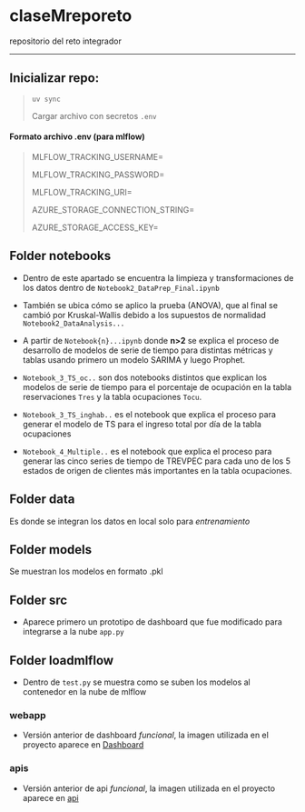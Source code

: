 # claseMreporeto
repositorio del reto integrador

---

## Inicializar repo:


>`uv sync`
>
>Cargar archivo con secretos `.env`

#### Formato archivo .env (para mlflow)

>MLFLOW_TRACKING_USERNAME=
>
>MLFLOW_TRACKING_PASSWORD=
>
>MLFLOW_TRACKING_URI=
>
>AZURE_STORAGE_CONNECTION_STRING=
>
>AZURE_STORAGE_ACCESS_KEY=



## Folder notebooks

- Dentro de este apartado se encuentra la limpieza y transformaciones de los datos dentro de `Notebook2_DataPrep_Final.ipynb`

- También se ubica cómo se aplico la prueba (ANOVA), que al final se cambió por Kruskal-Wallis debido a los supuestos de normalidad `Notebook2_DataAnalysis...`

- A partir de `Notebook{n}...ipynb` donde **n>2** se explica el proceso de desarrollo de modelos de serie de tiempo para distintas métricas y tablas
usando primero un modelo SARIMA y luego Prophet.

- `Notebook_3_TS_oc..` son dos notebooks distintos que explican los modelos de serie de tiempo para el porcentaje de ocupación en la tabla 
reservaciones `Tres` y la tabla ocupaciones `Tocu`.

- `Notebook_3_TS_inghab..` es el notebook que explica el proceso para generar el modelo de TS para el ingreso total por día
de la tabla ocupaciones

- `Notebook_4_Multiple..` es el notebook que explica el proceso para generar las cinco series de tiempo de TREVPEC para cada uno de los 5
estados de origen de clientes más importantes en la tabla ocupaciones.

## Folder data

Es donde se integran los datos en local solo para *entrenamiento*

## Folder models

Se muestran los modelos en formato .pkl

## Folder src

- Aparece primero un prototipo de dashboard que fue modificado para integrarse a la nube `app.py`

## Folder loadmlflow

- Dentro de `test.py` se muestra como se suben los modelos al contenedor en la nube de mlflow

### webapp

- Versión anterior de dashboard *funcional*, la imagen utilizada en el proyecto aparece en [Dashboard](https://github.com/roch21V2/streamlit_reto_final)

### apis

- Versión anterior de api *funcional*, la imagen utilizada en el proyecto aparece en [api](https://github.com/roch21V2/api)






